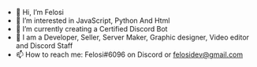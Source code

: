 - 👋 Hi, I’m Felosi
- 👀 I’m interested in JavaScript, Python And Html
- 🌱 I’m currently creating a Certified Discord Bot
- 💞️ I am a Developer, Seller, Server Maker, Graphic designer, Video editor and Discord Staff
- 📫 How to reach me: Felosi#6096 on Discord or felosidev@gmail.com 
